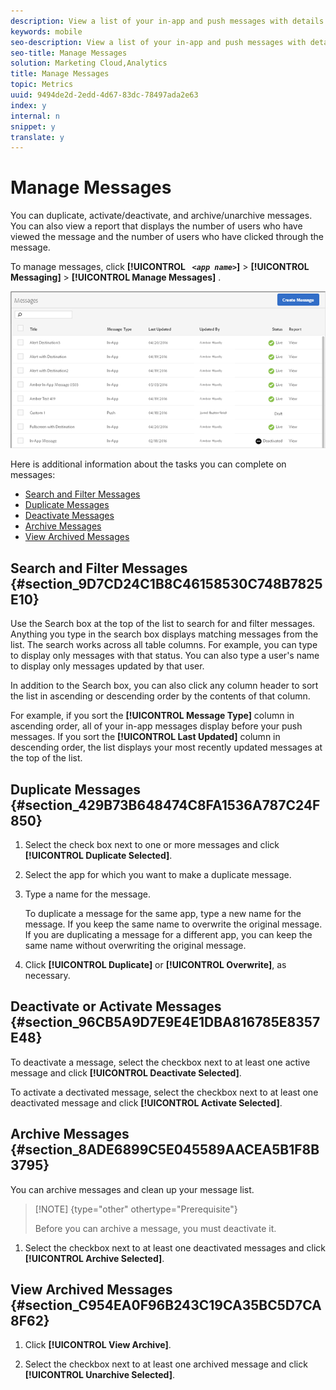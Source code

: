 ```yaml
---
description: View a list of your in-app and push messages with details about when each message was last updated and whether the messages are live or deactivated.
keywords: mobile
seo-description: View a list of your in-app and push messages with details about when each message was last updated and whether the messages are live or deactivated.
seo-title: Manage Messages
solution: Marketing Cloud,Analytics
title: Manage Messages
topic: Metrics
uuid: 9494de2d-2edd-4d67-83dc-78497ada2e63
index: y
internal: n
snippet: y
translate: y
---
```


# Manage Messages

You can duplicate, activate/deactivate, and archive/unarchive messages. You can also view a report that displays the number of users who have viewed the message and the number of users who have clicked through the message. 

To manage messages, click  **[!UICONTROL  *` <app name>`*]** > **[!UICONTROL  Messaging]** > **[!UICONTROL  Manage Messages]** . 

![](assets/manage_messages.png) 

Here is additional information about the tasks you can complete on messages: 


* [ Search and Filter Messages ](../../in_app_messaging/messages_manage/messages_manage.md#section_9D7CD24C1B8C46158530C748B7825E10)
* [ Duplicate Messages ](../../in_app_messaging/messages_manage/messages_manage.md#section_429B73B648474C8FA1536A787C24F850)
* [ Deactivate Messages ](../../in_app_messaging/messages_manage/messages_manage.md#section_96CB5A9D7E9E4E1DBA816785E8357E48)
* [ Archive Messages ](../../in_app_messaging/messages_manage/messages_manage.md#section_8ADE6899C5E045589AACEA5B1F8B3795)
* [ View Archived Messages ](../../in_app_messaging/messages_manage/messages_manage.md#section_C954EA0F96B243C19CA35BC5D7CA8F62)


## Search and Filter Messages {#section_9D7CD24C1B8C46158530C748B7825E10}

Use the Search box at the top of the list to search for and filter messages. Anything you type in the search box displays matching messages from the list. The search works across all table columns. For example, you can type  to display only messages with that status. You can also type a user's name to display only messages updated by that user. 

In addition to the Search box, you can also click any column header to sort the list in ascending or descending order by the contents of that column. 

For example, if you sort the **[!UICONTROL  Message Type]** column in ascending order, all of your in-app messages display before your push messages. If you sort the **[!UICONTROL  Last Updated]** column in descending order, the list displays your most recently updated messages at the top of the list. 

## Duplicate Messages {#section_429B73B648474C8FA1536A787C24F850}


1. Select the check box next to one or more messages and click **[!UICONTROL  Duplicate Selected]**. 

1. Select the app for which you want to make a duplicate message. 

1. Type a name for the message. 

   To duplicate a message for the same app, type a new name for the message. If you keep the same name to overwrite the original message. If you are duplicating a message for a different app, you can keep the same name without overwriting the original message. 

1. Click **[!UICONTROL  Duplicate]** or **[!UICONTROL  Overwrite]**, as necessary.


## Deactivate or Activate Messages {#section_96CB5A9D7E9E4E1DBA816785E8357E48}

To deactivate a message, select the checkbox next to at least one active message and click **[!UICONTROL  Deactivate Selected]**. 

To activate a dectivated message, select the checkbox next to at least one deactivated message and click **[!UICONTROL  Activate Selected]**. 

## Archive Messages {#section_8ADE6899C5E045589AACEA5B1F8B3795}

You can archive messages and clean up your message list. 


>[!NOTE] {type="other" othertype="Prerequisite"}
>
>Before you can archive a message, you must deactivate it.




1. Select the checkbox next to at least one deactivated messages and click **[!UICONTROL  Archive Selected]**. 



## View Archived Messages {#section_C954EA0F96B243C19CA35BC5D7CA8F62}


1. Click **[!UICONTROL  View Archive]**. 

1. Select the checkbox next to at least one archived message and click **[!UICONTROL  Unarchive Selected]**. 


